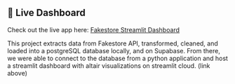 ## 🚀 Live Dashboard

Check out the live app here: [Fakestore Streamlit Dashboard](https://app-dashboard-from-cloud-hosted-db-iivqqshzeaatetc7wcndz5.streamlit.app/)

This project extracts data from Fakestore API, transformed, cleaned, and loaded into a postgreSQL database locally, and on Supabase. From there, we were able to connect to the database from a python application and host a streamlit dashboard with altair visualizations on streamlit cloud. (link above)
